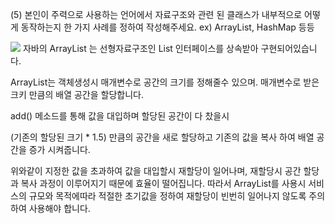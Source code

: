 (5) 본인이 주력으로 사용하는 언어에서 자료구조와 관련 된 클래스가 내부적으로 어떻게 동작하는지 한 가지 사례를 정하여 작성해주세요. ex) ArrayList, HashMap 등등   
   
<img src = "https://t1.daumcdn.net/cfile/tistory/99EBB44C5B3A39FC0A">
자바의 ArrayList 는 선형자료구조인 List 인터페이스를 상속받아 구현되어있습니다.

ArrayList는 객체생성시 매개변수로 공간의 크기를 정해줄수 있으며.
매개변수로 받은 크키 만큼의 배열 공간을 할당합니다.

add() 메소드를 통해 값을 대입하며 할당된 공간이 다 찼을시 

(기존의 할당된 크기 * 1.5)  만큼의 공간을 새로 할당하고 기존의 값을 복사 하여 배열 공간을 증가 시켜줍니다.

위와같이 지정한 값을 초과하여 값을 대입할시 재할당이 일어나며, 재할당시 공간 할당과 복사 과정이 이루어지기 때문에 효율이 떨어집니다. 따라서 ArrayList를 사용시 서비스의 규모와 목적에따라 적절한 초기값을 정하여 재할당이 빈번히 일어나지 않도록 주의하여 사용해야 합니다.
